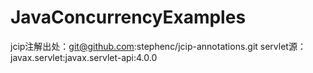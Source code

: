 # JavaConcurrencyExamples
jcip注解出处：git@github.com:stephenc/jcip-annotations.git
servlet源：javax.servlet:javax.servlet-api:4.0.0
